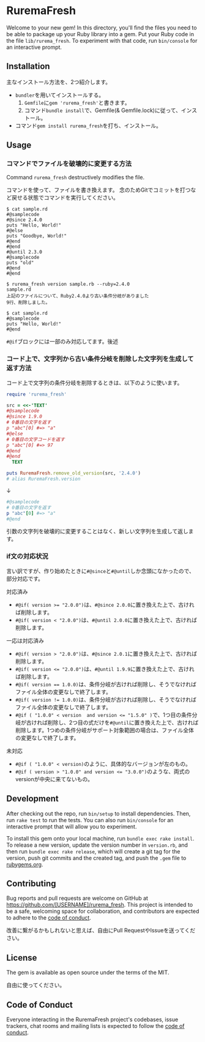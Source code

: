 # RuremaFresh

Welcome to your new gem! In this directory, you'll find the files you need to be able to package up your Ruby library into a gem. Put your Ruby code in the file `lib/rurema_fresh`. To experiment with that code, run `bin/console` for an interactive prompt.

## Installation

主なインストール方法を、2つ紹介します。

- `bundler`を用いてインストールする。
  1. `Gemfile`に`gem 'rurema_fresh'`と書きます。
  2. コマンド`bundle install`で、Gemfile(& Gemfile.lock)に従って、インストール。
- コマンド`gem install rurema_fresh`を打ち、インストール。

## Usage

### コマンドでファイルを破壊的に変更する方法

Command `rurema_fresh` destructively modifies the file.

コマンドを使って、ファイルを書き換えます。
念のためGitでコミットを打つなど戻せる状態でコマンドを実行してください。

```
$ cat sample.rd
#@samplecode
#@since 2.4.0
puts "Hello, World!"
#@else
puts "Goodbye, World!"
#@end
#@end
#@until 2.3.0
#@samplecode
puts "old"
#@end
#@end

$ rurema_fresh version sample.rb --ruby=2.4.0
sample.rd
上記のファイルについて、Ruby2.4.0より古い条件分岐がありました
9行、削除しました。

$ cat sample.rd
#@samplecode
puts "Hello, World!"
#@end
```

`#@if`ブロックには一部のみ対応してます。後述

### コード上で、文字列から古い条件分岐を削除した文字列を生成して返す方法

コード上で文字列の条件分岐を削除するときは、以下のように使います。
```ruby
require 'rurema_fresh'

src = <<-'TEXT'
#@samplecode
#@since 1.9.0
# 0番目の文字を返す
p "abc"[0] #=> "a"
#@else
# 0番目の文字コードを返す
p "abc"[0] #=> 97
#@end
#@end
  TEXT

puts RuremaFresh.remove_old_version(src, '2.4.0')
# alias RuremaFresh.version
```
↓
```rb
#@samplecode
# 0番目の文字を返す
p "abc"[0] #=> "a"
#@end
```
引数の文字列を破壊的に変更することはなく、新しい文字列を生成して返します。

### if文の対応状況

言い訳ですが、作り始めたときに`#@since`と`#@until`しか念頭になかったので、部分対応です。

対応済み
- `#@if( version >= "2.0.0")`は、`#@since 2.0.0`に置き換えた上で、古ければ削除します。
- `#@if( version < "2.0.0")`は、`#@until 2.0.0`に置き換えた上で、古ければ削除します。

一応は対応済み
- `#@if( version > "2.0.0")`は、`#@since 2.0.1`に置き換えた上で、古ければ削除します。
- `#@if( version <= "2.0.0")`は、`#@until 1.9.9`に置き換えた上で、古ければ削除します。
- `#@if( version == 1.0.0)`は、条件分岐が古ければ削除し、そうでなければファイル全体の変更なしで終了します。
- `#@if( version != 1.0.0)`は、条件分岐が古ければ削除し、そうでなければファイル全体の変更なしで終了します。
- `#@if ( "1.0.0" < version  and version <= "1.5.0" )`で、1つ目の条件分岐が古ければ削除し、2つ目の式だけを`#@until`に置き換えた上で、古ければ削除します。1つめの条件分岐がサポート対象範囲の場合は、ファイル全体の変更なしで終了します。

未対応

- `#@if ( "1.0.0" < version)`のように、具体的なバージョンが左のもの。
- `#@if ( version > "1.0.0" and version <= "3.0.0")`のような、両式のversionが中央に来てないもの。

## Development

After checking out the repo, run `bin/setup` to install dependencies. Then, run `rake test` to run the tests. You can also run `bin/console` for an interactive prompt that will allow you to experiment.

To install this gem onto your local machine, run `bundle exec rake install`. To release a new version, update the version number in `version.rb`, and then run `bundle exec rake release`, which will create a git tag for the version, push git commits and the created tag, and push the `.gem` file to [rubygems.org](https://rubygems.org).

## Contributing

Bug reports and pull requests are welcome on GitHub at https://github.com/[USERNAME]/rurema_fresh. This project is intended to be a safe, welcoming space for collaboration, and contributors are expected to adhere to the [code of conduct](https://github.com/[USERNAME]/rurema_fresh/blob/master/CODE_OF_CONDUCT.md).

改善に繋がるかもしれないと思えば、自由にPull RequestやIssueを送ってください。

## License

The gem is available as open source under the terms of the MIT.

自由に使ってください。

## Code of Conduct

Everyone interacting in the RuremaFresh project's codebases, issue trackers, chat rooms and mailing lists is expected to follow the [code of conduct](https://github.com/[USERNAME]/rurema_fresh/blob/master/CODE_OF_CONDUCT.md).
